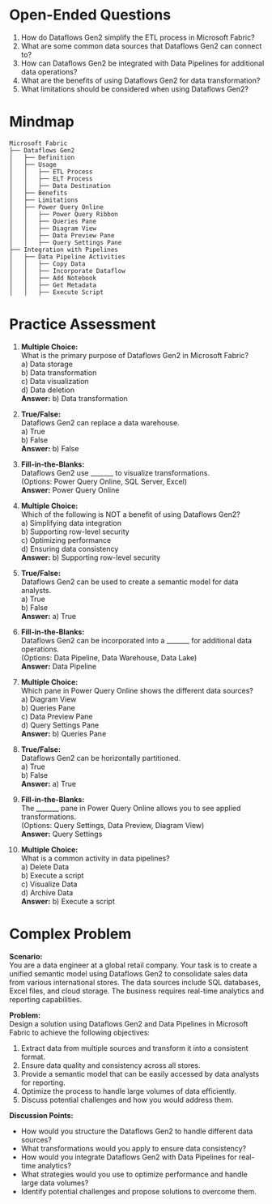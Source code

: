 # Open-Ended Questions

1. How do Dataflows Gen2 simplify the ETL process in Microsoft Fabric?
2. What are some common data sources that Dataflows Gen2 can connect to?
3. How can Dataflows Gen2 be integrated with Data Pipelines for additional data operations?
4. What are the benefits of using Dataflows Gen2 for data transformation?
5. What limitations should be considered when using Dataflows Gen2?

# Mindmap

```
Microsoft Fabric
├── Dataflows Gen2
│   ├── Definition
│   ├── Usage
│   │   ├── ETL Process
│   │   ├── ELT Process
│   │   ├── Data Destination
│   ├── Benefits
│   ├── Limitations
│   ├── Power Query Online
│   │   ├── Power Query Ribbon
│   │   ├── Queries Pane
│   │   ├── Diagram View
│   │   ├── Data Preview Pane
│   │   ├── Query Settings Pane
├── Integration with Pipelines
│   ├── Data Pipeline Activities
│   │   ├── Copy Data
│   │   ├── Incorporate Dataflow
│   │   ├── Add Notebook
│   │   ├── Get Metadata
│   │   ├── Execute Script
```

# Practice Assessment

1. **Multiple Choice:**  
   What is the primary purpose of Dataflows Gen2 in Microsoft Fabric?  
   a) Data storage  
   b) Data transformation  
   c) Data visualization  
   d) Data deletion  
   **Answer:** b) Data transformation

2. **True/False:**  
   Dataflows Gen2 can replace a data warehouse.  
   a) True  
   b) False  
   **Answer:** b) False

3. **Fill-in-the-Blanks:**  
   Dataflows Gen2 use _______ to visualize transformations.  
   (Options: Power Query Online, SQL Server, Excel)  
   **Answer:** Power Query Online

4. **Multiple Choice:**  
   Which of the following is NOT a benefit of using Dataflows Gen2?  
   a) Simplifying data integration  
   b) Supporting row-level security  
   c) Optimizing performance  
   d) Ensuring data consistency  
   **Answer:** b) Supporting row-level security

5. **True/False:**  
   Dataflows Gen2 can be used to create a semantic model for data analysts.  
   a) True  
   b) False  
   **Answer:** a) True

6. **Fill-in-the-Blanks:**  
   Dataflows Gen2 can be incorporated into a _______ for additional data operations.  
   (Options: Data Pipeline, Data Warehouse, Data Lake)  
   **Answer:** Data Pipeline

7. **Multiple Choice:**  
   Which pane in Power Query Online shows the different data sources?  
   a) Diagram View  
   b) Queries Pane  
   c) Data Preview Pane  
   d) Query Settings Pane  
   **Answer:** b) Queries Pane

8. **True/False:**  
   Dataflows Gen2 can be horizontally partitioned.  
   a) True  
   b) False  
   **Answer:** a) True

9. **Fill-in-the-Blanks:**  
   The _______ pane in Power Query Online allows you to see applied transformations.  
   (Options: Query Settings, Data Preview, Diagram View)  
   **Answer:** Query Settings

10. **Multiple Choice:**  
    What is a common activity in data pipelines?  
    a) Delete Data  
    b) Execute a script  
    c) Visualize Data  
    d) Archive Data  
    **Answer:** b) Execute a script

# Complex Problem

**Scenario:**  
You are a data engineer at a global retail company. Your task is to create a unified semantic model using Dataflows Gen2 to consolidate sales data from various international stores. The data sources include SQL databases, Excel files, and cloud storage. The business requires real-time analytics and reporting capabilities.

**Problem:**  
Design a solution using Dataflows Gen2 and Data Pipelines in Microsoft Fabric to achieve the following objectives:

1. Extract data from multiple sources and transform it into a consistent format.
2. Ensure data quality and consistency across all stores.
3. Provide a semantic model that can be easily accessed by data analysts for reporting.
4. Optimize the process to handle large volumes of data efficiently.
5. Discuss potential challenges and how you would address them.

**Discussion Points:**

- How would you structure the Dataflows Gen2 to handle different data sources?
- What transformations would you apply to ensure data consistency?
- How would you integrate Dataflows Gen2 with Data Pipelines for real-time analytics?
- What strategies would you use to optimize performance and handle large data volumes?
- Identify potential challenges and propose solutions to overcome them.